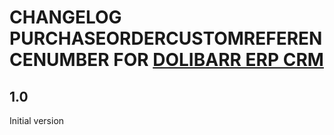 # CHANGELOG PURCHASEORDERCUSTOMREFERENCENUMBER FOR [DOLIBARR ERP CRM](https://www.dolibarr.org)

## 1.0

Initial version
